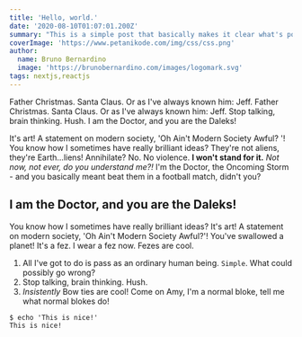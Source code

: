 ```yaml
---
title: 'Hello, world.'
date: '2020-08-10T01:07:01.200Z'
summary: "This is a simple post that basically makes it clear what's possible."
coverImage: 'https://www.petanikode.com/img/css/css.png'
author:
  name: Bruno Bernardino
  image: 'https://brunobernardino.com/images/logomark.svg'
tags: nextjs,reactjs
---
```


Father Christmas. Santa Claus. Or as I've always known him: Jeff. Father Christmas. Santa Claus. Or as I've always known him: Jeff. Stop talking, brain thinking. Hush. I am the Doctor, and you are the Daleks!

It's art! A statement on modern society, 'Oh Ain't Modern Society Awful? '! You know how I sometimes have really brilliant ideas? They're not aliens, they're Earth…liens! Annihilate? No. No violence. __I won't stand for it.__ *Not now, not ever, do you understand me?!* I'm the Doctor, the Oncoming Storm - and you basically meant beat them in a football match, didn't you?

## I am the Doctor, and you are the Daleks!

You know how I sometimes have really brilliant ideas? It's art! A statement on modern society, 'Oh Ain't Modern Society Awful?'! You've swallowed a planet! It's a fez. I wear a fez now. Fezes are cool.

1. All I've got to do is pass as an ordinary human being. `Simple`. What could possibly go wrong?
2. Stop talking, brain thinking. Hush.
3. *Insistently* Bow ties are cool! Come on Amy, I'm a normal bloke, tell me what normal blokes do!

```
$ echo 'This is nice!'
This is nice!
```
